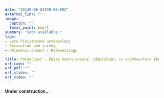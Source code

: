 ```yaml
---
date: "20120-06-01T00:00:00Z"
external_link: ""
image:
  caption: ""
  focal_point: Smart
summary: "Soon available."
tags:
- Late Pleistocene archaeology
- Excavation and survey
- Paleoenvironment / Paleoecology

title: PaleoCoast - Paleo human coastal adaptations in southwestern Iberia.
url_code: ""
url_pdf: ""
url_slides: ""
url_video: ""
---
```


**Under construction...**
